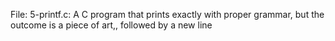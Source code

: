 File: 5-printf.c: A C program that prints exactly with proper grammar, but the outcome is a piece of art,, followed by a new line
